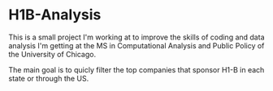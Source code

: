 # H1B-Analysis
This is a small project I'm working at to improve the skills of coding and data analysis I'm getting at the MS in Computational Analysis and Public Policy of the University of Chicago.

The main goal is to quicly filter the top companies that sponsor H1-B in each state or through the US.
